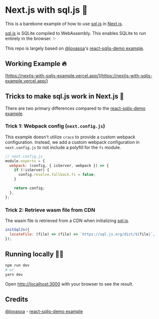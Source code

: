 # Next.js with sql.js 🐳

This is a barebone example of how to use [sql.js](https://github.com/sql-js/sql.js) in [Next.js](https://github.com/vercel/next.js/).

[sql.js](https://github.com/sql-js/sql.js) is SQLite compiled to WebAssembly. This enables SQLite to run entirely in the browser. ✨

This repo is largely based on [@lovasoa](https://github.com/lovasoa)'s [react-sqljs-demo example](https://github.com/sql-js/react-sqljs-demo).

## Working Example 🔥

[https://nextjs-with-sqljs-example.vercel.app/](https://nextjs-with-sqljs-example.vercel.app/)

## Tricks to make sql.js work in Next.js 🍉

There are two primary differences compared to the [react-sqljs-demo example](https://github.com/sql-js/react-sqljs-demo).

### Trick 1: Webpack config (`next.config.js`)

This example doesn't utilize `craco` to provide a custom webpack configuration. Instead, we add a custom webpack configuration in `next.config.js` to not include a polyfill for the `fs` module.

```javascript
// next.config.js
module.exports = {
  webpack: (config, { isServer, webpack }) => {
    if (!isServer) {
      config.resolve.fallback.fs = false;
    }

    return config;
  },
};
```

### Trick 2: Retrieve wasm file from CDN

The wasm file is retrieved from a CDN when initializing [sql.js](https://github.com/sql-js/sql.js).

```javascript
initSqlJs({
  locateFile: (file) => (file) => `https://sql.js.org/dist/${file}`,
});
```

## Running locally 🏃🏻

```bash
npm run dev
# or
yarn dev
```

Open [http://localhost:3000](http://localhost:3000) with your browser to see the result.

## Credits

[@lovasoa](https://github.com/lovasoa) - [react-sqljs-demo example](https://github.com/sql-js/react-sqljs-demo)
